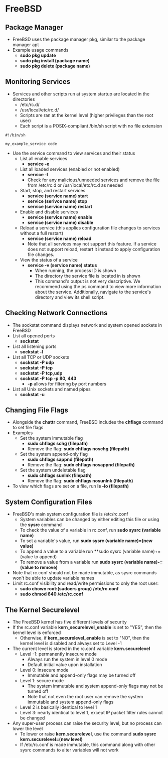 # FreeBSD

## Package Manager
- FreeBSD uses the package manager pkg, similar to the package manager apt
- Example usage commands
	- **sudo pkg update**
	- **sudo pkg install (package name)**
	- **sudo pkg delete (package name)**

## Monitoring Services
- Services and other scripts run at system startup are located in the directories
	- /etc/rc.d/ 
	- /usr/local/etc/rc.d/
	- Scripts are ran at the kernel level (higher privileges than the root user)
	- Each script is a POSIX-compliant /bin/sh script with no file extension

```
#!/bin/sh

my_example_service code

```

- Use the service command to view services and their status
	- List all enable services
		- **service -e**
	- List all loaded services (enabled or not enabled)
		- **service -l**
		- Check for any malicious/unneeded services and remove the file from /etc/rc.d or /usr/local/etc/rc.d as needed
	- Start, stop, and restart services
		- **service (service name) start**
		- **service (serivce name) stop**
		- **service (service name) restart**
	- Enable and disable services
		- **service (service name) enable**
		- **service (service name) disable**
	- Reload a service (this applies configuration file changes to services without a full restart)
		- **service (service name) reload**
		- Note that all services may not support this feature. If a service does not support reload, restart it instead to apply configuration file changes.
	- View the status of a service
		- **service -v (service name) status**
			- When running, the process ID is shown
			- The directory the service file is located in is shown
			- This command's output is not very descriptive. We recommend using the ps command to view more information about the service. Additionally, navigate to the service's directory and view its shell script.

## Checking Network Connections
- The sockstat command displays network and system opened sockets in FreeBSD
- List all opened ports
	- **sockstat**
- List all listening ports
	- **sockstat -l**
- List all TCP or UDP sockets
	- **sockstat -P udp**
	- **sockstat -P tcp**
	- **sockstat -P tcp,udp**
	- **sockstat -P tcp -p 80, 443** 
		- **-p** allows for filtering by port numbers
- List all Unix sockets and named pipes
	- **sockstat -u**

## Changing File Flags
- Alongside the **chattr** command, FreeBSD includes the **chflags** command to set file flags
- Examples
	- Set the system immutable flag
		- **sudo chflags schg (filepath)**
		- Remove the flag: **sudo chflags noschg (filepath)**
	- Set the system append-only flag
		- **sudo chflags sappnd (filepath)**
		- Remove the flag: **sudo chflags nosappnd (filepath)**
	- Set the system undeletable flag
		- **sudo chflags sunlnk (filepath)**
		- Remove the flag: **sudo chflags nosunlnk (filepath)**
- To view which flags are set on a file, run **ls -lo (filepath)**

## System Configuration Files
- FreeBSD's main system configuration file is /etc/rc.conf
	- System variables can be changed by either editing this file or using the **sysrc** command
	- To check the value of a variable in rc.conf, run **sudo sysrc (variable name)**
	- To set a variable's value, run **sudo sysrc (variable name)=(new value)**
	- To append a value to a variable run **sudo sysrc (variable name)+=(value to append)
	- To remove a value from a variable run **sudo sysrc (variable name)-=(value to remove)**
- Note that rc.conf should not be made immutable, as sysrc commands won't be able to update variable names
- Limit rc.conf visibility and read/write permissions to only the root user:
	- **sudo chown root:(sudoers group) /etc/rc.conf**
	- **sudo chmod 640 /etc/rc.conf**

## The Kernel Securelevel
- The FreeBSD kernel has five different levels of security
- If the rc.conf variable **kern_securelevel_enable** is set to "YES", then the kernel level is enforced
	- Otherwise, if **kern_securelevel_enable** is set to "NO", then the kernel level is disabled and always set to Level -1
- The current level is stored in the rc.conf variable **kern.securelevel**
	- Level -1: permanently insecure mode
		- Always run the system in level 0 mode
		- Default initial value upon installation
	- Level 0: insecure mode
		- Immutable and append-only flags may be turned off
	- Level 1: secure mode
		- The system immutable and system append-only flags may not be turned off
		- Note that not even the root user can remove the system immutable and system append-only flags
	- Level 2 is basically identical to level 1
	- Level 3: nearly identical to level 1, except IP packet filter rules cannot be changed
- Any super-user process can raise the security level, but no process can lower the level
	- To lower or raise **kern.securelevel**, use the command **sudo sysrc kern.securelevel=(new level)**
	- If /etc/rc.conf is made immutable, this command along with other sysrc commands to alter variables will not work

